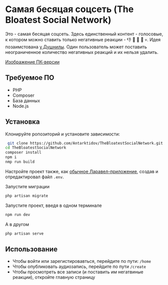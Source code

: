 # Самая бесяцая соцсеть (The Bloatest Social Network)

Это - самая бесяцая соцсеть. Здесь единственный контент - голосовые, к котором можно ставить только негативные реакции - 👎 🤡 💩 🤮 💀. Идея позаимстована [у Душнилы](https://www.youtube.com/watch?v=ZylVaL5GR6E). Один пользователь может поставить неограниченное количество негативных реакций и их нельзя удалить.

[Изображение ПК-версии](https://github.com/Antarktidov/TheBloatestSocialNetwork/blob/main/images/Index%20Desktop.png)

## Требуемое ПО

* PHP
* Composer
* База данных
* Node.js

## Установка

Клонируйте ропозиторий и установите зависимости:

```bash
 git clone https://github.com/Antarktidov/TheBloatestSocialNetwork.git
cd TheBloatestSocialNetwork
composer install
npm i
nmp run build
```

Настройте проект также, как [обычное Ларавел-приложение](https://laravel.com/docs/11.x/installation#initial-configuration), создав и отредактировал файл ```.env```.

Запустите миграции
```bash
php artisan migrate
```

Запустите проект, введя в одном терминале
```bash
npm run dev
```

А в другом
```bash
php artisan serve
```

## Использование

* Чтобы войти или зарегистировавться, перейдите по пути: ```/home```
* Чтобы опубликовать аудиозапись, перейдите по пути ```/create```
* Чтобы просмотреть все записи (и поставить им негатвиные реакции), откройте главную страницу

